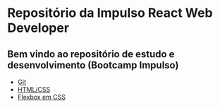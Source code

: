 # Repositório da Impulso React Web Developer

## Bem vindo ao repositório de estudo e desenvolvimento (Bootcamp Impulso)

- [Git](https://github.com/tignofil/impulso-react-web-developer/tree/master/git)
- [HTML/CSS](https://github.com/tignofil/impulso-react-web-developer/tree/master/html)
- [Flexbox em CSS](https://github.com/tignofil/impulso-react-web-developer/tree/master/flexbox)
